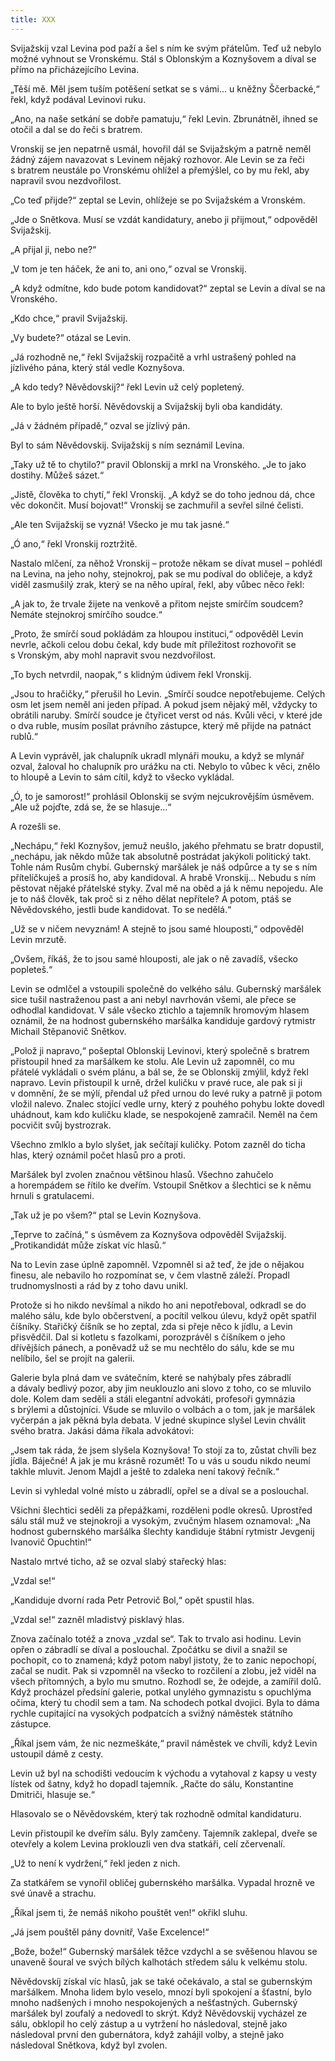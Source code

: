 ```yaml
---
title: XXX
---
```


Svijažskij vzal Levina pod paží a šel s ním ke svým přátelům. Teď už nebylo možné vyhnout se Vronskému. Stál s Oblonským a Koznyšovem a díval se přímo na přicházejícího Levina.

„Těší mě. Měl jsem tuším potěšení setkat se s vámi… u kněžny Ščerbacké,“ řekl, když podával Levinovi ruku.

„Ano, na naše setkání se dobře pamatuju,“ řekl Levin. Zbrunátněl, ihned se otočil a dal se do řeči s bratrem.

Vronskij se jen nepatrně usmál, hovořil dál se Svijažským a patrně neměl žádný zájem navazovat s Levinem nějaký rozhovor. Ale Levin se za řeči s bratrem neustále po Vronskému ohlížel a přemýšlel, co by mu řekl, aby napravil svou nezdvořilost.

„Co teď přijde?“ zeptal se Levin, ohlížeje se po Svijažském a Vronském.

„Jde o Snětkova. Musí se vzdát kandidatury, anebo ji přijmout,“ odpověděl Svijažskij.

„A přijal ji, nebo ne?“

„V tom je ten háček, že ani to, ani ono,“ ozval se Vronskij.

„A když odmítne, kdo bude potom kandidovat?“ zeptal se Levin a díval se na Vronského.

„Kdo chce,“ pravil Svijažskij.

„Vy budete?“ otázal se Levin.

„Já rozhodně ne,“ řekl Svijažskij rozpačitě a vrhl ustrašený pohled na jízlivého pána, který stál vedle Koznyšova.

„A kdo tedy? Něvědovskij?“ řekl Levin už celý popletený.

Ale to bylo ještě horší. Něvědovskij a Svijažskij byli oba kandidáty.

„Já v žádném případě,“ ozval se jízlivý pán.

Byl to sám Něvědovskij. Svijažskij s ním seznámil Levina.

„Taky už tě to chytilo?“ pravil Oblonskij a mrkl na Vronského. „Je to jako dostihy. Můžeš sázet.“

„Jistě, člověka to chytí,“ řekl Vronskij. „A když se do toho jednou dá, chce věc dokončit. Musí bojovat!“ Vronskij se zachmuřil a sevřel silné čelisti.

„Ale ten Svijažskij se vyzná! Všecko je mu tak jasné.“

„Ó ano,“ řekl Vronskij roztržitě.

Nastalo mlčení, za něhož Vronskij – protože někam se dívat musel – pohlédl na Levina, na jeho nohy, stejnokroj, pak se mu podíval do obličeje, a když viděl zasmušilý zrak, který se na něho upíral, řekl, aby vůbec něco řekl:

„A jak to, že trvale žijete na venkově a přitom nejste smírčím soudcem? Nemáte stejnokroj smírčího soudce.“

„Proto, že smírčí soud pokládám za hloupou instituci,“ odpověděl Levin nevrle, ačkoli celou dobu čekal, kdy bude mít příležitost rozhovořit se s Vronským, aby mohl napravit svou nezdvořilost.

„To bych netvrdil, naopak,“ s klidným údivem řekl Vronskij.

„Jsou to hračičky,“ přerušil ho Levin. „Smírčí soudce nepotřebujeme. Celých osm let jsem neměl ani jeden případ. A pokud jsem nějaký měl, vždycky to obrátili naruby. Smírčí soudce je čtyřicet verst od nás. Kvůli věci, v které jde o dva ruble, musím posílat právního zástupce, který mě přijde na patnáct rublů.“

A Levin vyprávěl, jak chalupník ukradl mlynáři mouku, a když se mlynář ozval, žaloval ho chalupník pro urážku na cti. Nebylo to vůbec k věci, znělo to hloupě a Levin to sám cítil, když to všecko vykládal.

„Ó, to je samorost!“ prohlásil Oblonskij se svým nejcukrovějším úsměvem. „Ale už pojďte, zdá se, že se hlasuje…“

A rozešli se.

„Nechápu,“ řekl Koznyšov, jemuž neušlo, jakého přehmatu se bratr dopustil, „nechápu, jak někdo může tak absolutně postrádat jakýkoli politický takt. Tohle nám Rusům chybí. Gubernský maršálek je náš odpůrce a ty se s ním přítelíčkuješ a prosíš ho, aby kandidoval. A hrabě Vronskij… Nebudu s ním pěstovat nějaké přátelské styky. Zval mě na oběd a já k němu nepojedu. Ale je to náš člověk, tak proč si z něho dělat nepřítele? A potom, ptáš se Něvědovského, jestli bude kandidovat. To se nedělá.“

„Už se v ničem nevyznám! A stejně to jsou samé hlouposti,“ odpověděl Levin mrzutě.

„Ovšem, říkáš, že to jsou samé hlouposti, ale jak o ně zavadíš, všecko popleteš.“

Levin se odmlčel a vstoupili společně do velkého sálu. Gubernský maršálek sice tušil nastraženou past a ani nebyl navrhován všemi, ale přece se odhodlal kandidovat. V sále všecko ztichlo a tajemník hromovým hlasem oznámil, že na hodnost gubernského maršálka kandiduje gardový rytmistr Michail Stěpanovič Snětkov.

„Polož ji napravo,“ pošeptal Oblonskij Levinovi, který společně s bratrem přistoupil hned za maršálkem ke stolu. Ale Levin už zapomněl, co mu přátelé vykládali o svém plánu, a bál se, že se Oblonskij zmýlil, když řekl napravo. Levin přistoupil k urně, držel kuličku v pravé ruce, ale pak si ji v domnění, že se mýlí, přendal už před urnou do levé ruky a patrně ji potom vložil nalevo. Znalec stojící vedle urny, který z pouhého pohybu lokte dovedl uhádnout, kam kdo kuličku klade, se nespokojeně zamračil. Neměl na čem pocvičit svůj bystrozrak.

Všechno zmlklo a bylo slyšet, jak sečítají kuličky. Potom zazněl do ticha hlas, který oznámil počet hlasů pro a proti.

Maršálek byl zvolen značnou většinou hlasů. Všechno zahučelo a horempádem se řítilo ke dveřím. Vstoupil Snětkov a šlechtici se k němu hrnuli s gratulacemi.

„Tak už je po všem?“ ptal se Levin Koznyšova.

„Teprve to začíná,“ s úsměvem za Koznyšova odpověděl Svijažskij. „Protikandidát může získat víc hlasů.“

Na to Levin zase úplně zapomněl. Vzpomněl si až teď, že jde o nějakou finesu, ale nebavilo ho rozpomínat se, v čem vlastně záleží. Propadl trudnomyslnosti a rád by z toho davu unikl.

Protože si ho nikdo nevšímal a nikdo ho ani nepotřeboval, odkradl se do malého sálu, kde bylo občerstvení, a pocítil velkou úlevu, když opět spatřil číšníky. Stařičký číšník se ho zeptal, zda si přeje něco k jídlu, a Levin přisvědčil. Dal si kotletu s fazolkami, porozprávěl s číšníkem o jeho dřívějších pánech, a poněvadž už se mu nechtělo do sálu, kde se mu nelíbilo, šel se projít na galerii.

Galerie byla plná dam ve svátečním, které se nahýbaly přes zábradlí a dávaly bedlivý pozor, aby jim neuklouzlo ani slovo z toho, co se mluvilo dole. Kolem dam seděli a stáli elegantní advokáti, profesoři gymnázia s brýlemi a důstojníci. Všude se mluvilo o volbách a o tom, jak je maršálek vyčerpán a jak pěkná byla debata. V jedné skupince slyšel Levin chválit svého bratra. Jakási dáma říkala advokátovi:

„Jsem tak ráda, že jsem slyšela Koznyšova! To stojí za to, zůstat chvíli bez jídla. Báječné! A jak je mu krásně rozumět! To u vás u soudu nikdo neumí takhle mluvit. Jenom Majdl a ještě to zdaleka není takový řečník.“

Levin si vyhledal volné místo u zábradlí, opřel se a díval se a poslouchal.

Všichni šlechtici seděli za přepážkami, rozděleni podle okresů. Uprostřed sálu stál muž ve stejnokroji a vysokým, zvučným hlasem oznamoval: „Na hodnost gubernského maršálka šlechty kandiduje štábní rytmistr Jevgenij Ivanovič Opuchtin!“

Nastalo mrtvé ticho, až se ozval slabý stařecký hlas:

„Vzdal se!“

„Kandiduje dvorní rada Petr Petrovič Bol,“ opět spustil hlas.

„Vzdal se!“ zazněl mladistvý pisklavý hlas.

Znova začínalo totéž a znova „vzdal se“. Tak to trvalo asi hodinu. Levin opřen o zábradlí se díval a poslouchal. Zpočátku se divil a snažil se pochopit, co to znamená; když potom nabyl jistoty, že to zanic nepochopí, začal se nudit. Pak si vzpomněl na všecko to rozčilení a zlobu, jež viděl na všech přítomných, a bylo mu smutno. Rozhodl se, že odejde, a zamířil dolů. Když procházel předsíní galerie, potkal unylého gymnazistu s opuchlýma očima, který tu chodil sem a tam. Na schodech potkal dvojici. Byla to dáma rychle cupitající na vysokých podpatcích a svižný náměstek státního zástupce.

„Říkal jsem vám, že nic nezmeškáte,“ pravil náměstek ve chvíli, když Levin ustoupil dámě z cesty.

Levin už byl na schodišti vedoucím k východu a vytahoval z kapsy u vesty lístek od šatny, když ho dopadl tajemník. „Račte do sálu, Konstantine Dmitriči, hlasuje se.“

Hlasovalo se o Něvědovském, který tak rozhodně odmítal kandidaturu.

Levin přistoupil ke dveřím sálu. Byly zamčeny. Tajemník zaklepal, dveře se otevřely a kolem Levina proklouzli ven dva statkáři, celí zčervenalí.

„Už to není k vydržení,“ řekl jeden z nich.

Za statkářem se vynořil obličej gubernského maršálka. Vypadal hrozně ve své únavě a strachu.

„Říkal jsem ti, že nemáš nikoho pouštět ven!“ okřikl sluhu.

„Já jsem pouštěl pány dovnitř, Vaše Excelence!“

„Bože, bože!“ Gubernský maršálek těžce vzdychl a se svěšenou hlavou se unaveně šoural ve svých bílých kalhotách středem sálu k velkému stolu.

Něvědovskíj získal víc hlasů, jak se také očekávalo, a stal se gubernským maršálkem. Mnoha lidem bylo veselo, mnozí byli spokojení a šťastní, bylo mnoho nadšených i mnoho nespokojených a nešťastných. Gubernský maršálek byl zoufalý a nedovedl to skrýt. Když Něvědovskij vycházel ze sálu, obklopil ho celý zástup a u vytržení ho následoval, stejně jako následoval první den gubernátora, když zahájil volby, a stejně jako následoval Snětkova, když byl zvolen.
